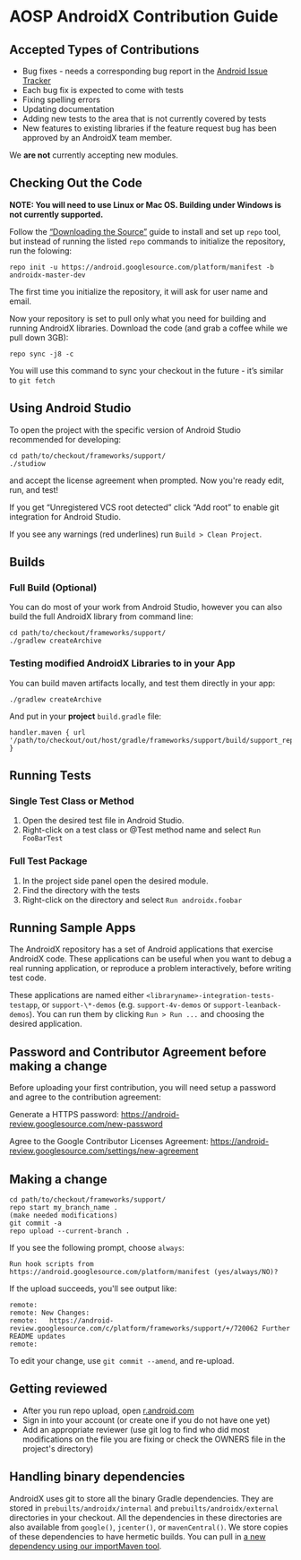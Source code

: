 # AOSP AndroidX Contribution Guide
## Accepted Types of Contributions
* Bug fixes - needs a corresponding bug report in the [Android Issue Tracker](https://issuetracker.google.com/issues/new?component=192731&template=842428)
* Each bug fix is expected to come with tests
* Fixing spelling errors
* Updating documentation
* Adding new tests to the area that is not currently covered by tests
* New features to existing libraries if the feature request bug has been approved by an AndroidX team member.

We **are not** currently accepting new modules.

## Checking Out the Code
**NOTE: You will need to use Linux or Mac OS. Building under Windows is not currently supported.**

Follow the [“Downloading the Source”](https://source.android.com/source/downloading.html) guide to install and set up `repo` tool, but instead of running the listed `repo` commands to initialize the repository, run the folowing:

    repo init -u https://android.googlesource.com/platform/manifest -b androidx-master-dev

The first time you initialize the repository, it will ask for user name and email.

Now your repository is set to pull only what you need for building and running AndroidX libraries. Download the code (and grab a coffee while we pull down 3GB):

    repo sync -j8 -c

You will use this command to sync your checkout in the future - it’s similar to `git fetch`


## Using Android Studio
To open the project with the specific version of Android Studio recommended for developing:

    cd path/to/checkout/frameworks/support/
    ./studiow

and accept the license agreement when prompted. Now you're ready edit, run, and test!

If you get “Unregistered VCS root detected” click “Add root” to enable git integration for Android Studio.

If you see any warnings (red underlines) run `Build > Clean Project`.

## Builds
### Full Build (Optional)
You can do most of your work from Android Studio, however you can also build the full AndroidX library from command line:

    cd path/to/checkout/frameworks/support/
    ./gradlew createArchive

### Testing modified AndroidX Libraries to in your App
You can build maven artifacts locally, and test them directly in your app:

    ./gradlew createArchive

And put in your **project** `build.gradle` file:

    handler.maven { url '/path/to/checkout/out/host/gradle/frameworks/support/build/support_repo' }

## Running Tests

### Single Test Class or Method
1. Open the desired test file in Android Studio.
2. Right-click on a test class or @Test method name and select `Run FooBarTest`

### Full Test Package
1. In the project side panel open the desired module.
2. Find the directory with the tests
3. Right-click on the directory and select `Run androidx.foobar`

## Running Sample Apps
The AndroidX repository has a set of Android applications that exercise AndroidX code. These applications can be useful when you want to debug a real running application, or reproduce a problem interactively, before writing test code.

These applications are named either `<libraryname>-integration-tests-testapp`, or `support-\*-demos` (e.g. `support-4v-demos` or `support-leanback-demos`). You can run them by clicking `Run > Run ...` and choosing the desired application.

## Password and Contributor Agreement before making a change
Before uploading your first contribution, you will need setup a password and agree to the contribution agreement:

Generate a HTTPS password:
https://android-review.googlesource.com/new-password

Agree to the Google Contributor Licenses Agreement:
https://android-review.googlesource.com/settings/new-agreement

## Making a change
    cd path/to/checkout/frameworks/support/
    repo start my_branch_name .
    (make needed modifications)
    git commit -a
    repo upload --current-branch .

If you see the following prompt, choose `always`:

    Run hook scripts from https://android.googlesource.com/platform/manifest (yes/always/NO)?

If the upload succeeds, you'll see output like:

    remote:
    remote: New Changes:
    remote:   https://android-review.googlesource.com/c/platform/frameworks/support/+/720062 Further README updates
    remote:

To edit your change, use `git commit --amend`, and re-upload.

## Getting reviewed
* After you run repo upload, open [r.android.com](http://r.android.com)
* Sign in into your account (or create one if you do not have one yet)
* Add an appropriate reviewer (use git log to find who did most modifications on the file you are fixing or check the OWNERS file in the project's directory)

## Handling binary dependencies
AndroidX uses git to store all the binary Gradle dependencies. They are stored in `prebuilts/androidx/internal` and `prebuilts/androidx/external` directories in your checkout. All the dependencies in these directories are also available from `google()`, `jcenter()`, or `mavenCentral()`. We store copies of these dependencies to have hermetic builds. You can pull in [a new dependency using our importMaven tool](development/importMaven/README.md).